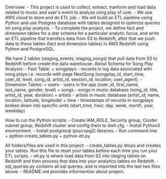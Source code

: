 Overview:
    - This project is used to collect, extract, tranform and load data related to music and user's event to analyze song play of user.
    - We use AWS cloud to store and do ETL job.
    - We will build an ETL pipeline using Python and use Postgres database with tables designed to optimize queries on song play analysis.
    - To complete the project, we define fact and dimension tables for a star schema for a particular analytic focus, and write an ETL pipeline that transfers data from S3 to Redshift, after that we push data to these tables (fact and dimension tables) in AWS Redshift using Python and PostgreSQL.
    
    
We have 2 tables (staging_events, staging_songs) that pull data from S3 to Redshift before create the data warehouse.
About Schema for Song Play Analysis:
    - Fact Table:
        + songplays - records in log data associated with song plays i.e. records with page NextSong
            (songplay_id, start_time, user_id, level, song_id, artist_id, session_id, location, user_agent).
    - Dimension Tables:
        + users - users in the app
            (user_id, first_name, last_name, gender, level)
        + songs - songs in music database
            (song_id, title, artist_id, year, duration)
        + artists - artists in music database
            (artist_id, name, location, latitude, longitude)
        + time - timestamps of records in songplays broken down into specific units
            (start_time, hour, day, week, month, year, weekday)


    
How to run the Python scripts:
    - Create IAM_ROLE, Security group, Cluster subnet group, Redshift cluster and config them to dwh.cfg.
    - Install Python3 environment.
    - Install postgresql (psycopg2) libraries.
    - Run command line:
        + python create_tables.py
        + python etl.py


All folders/files are used in this project:
    - create_tables.py drops and creates your tables. Run this file to reset your tables before each time you run your ETL scripts.
    - etl.py is where load data from S3 into staging tables on Redshift and then process that data into your analytics tables on Redshift.
    - sql_queries.py contains all sql queries, and is imported into the last two files above.
    - README.md provides informantion about project.
